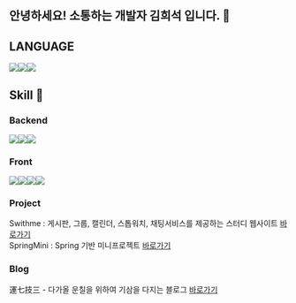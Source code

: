 ## 안녕하세요! 소통하는 개발자 김희석 입니다. 🤗  
               
## LANGUAGE
<img src="https://img.shields.io/badge/JAVA-007396?style=for-the-badge&logo=java&logoColor=white"><img src="https://img.shields.io/badge/Python-3776AB?style=for-the-badge&logo=Python&logoColor=white"><img src="https://img.shields.io/badge/JavaScript-F7DF1E?style=for-the-badge&logo=JavaScript&logoColor=white">

 
## Skill 🔨
### Backend
<img src="https://img.shields.io/badge/Spring-6DB33F?style=for-the-badge&logo=Spring&logoColor=white"><img src="https://img.shields.io/badge/mysql-4479A1?style=for-the-badge&logo=mysql&logoColor=white"><img src="https://img.shields.io/badge/Django-092E20?style=for-the-badge&logo=django&logoColor=white">


### Front
<img src="https://img.shields.io/badge/vue.js-4FC08D?style=for-the-badge&logo=vue.js&logoColor=white"><img src="https://img.shields.io/badge/html-E34F26?style=for-the-badge&logo=html5&logoColor=white"><img src="https://img.shields.io/badge/css-1572B6?style=for-the-badge&logo=css3&logoColor=white"><img src="https://img.shields.io/badge/bootstrap-7952B3?style=for-the-badge&logo=bootstrap&logoColor=white">


### Project
Swithme : 게시판, 그룹, 캘린더, 스톱워치, 채팅서비스를 제공하는 스터디 웹사이트 [바로가기](https://github.com/dilution0216/swithme) <br>
SpringMini : Spring 기반 미니프로젝트 [바로가기](https://github.com/dilution0216/SpringMini)

### Blog
運七技三 - 다가올 운칠을 위하여 기삼을 다지는 블로그 [바로가기](https://dilution0216.tistory.com/)
